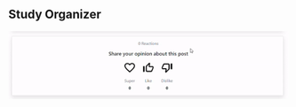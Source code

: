 ## Study Organizer

![Alt Text](https://github.com/margolek/study-organizer/blob/master/ezgif.com-gif-maker.gif)
